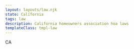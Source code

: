 ```yaml
---
layout: layouts/law.njk
state: California
tags: law
description: California homeowners association hoa laws
templateClass: tmpl-law
---
```


CA